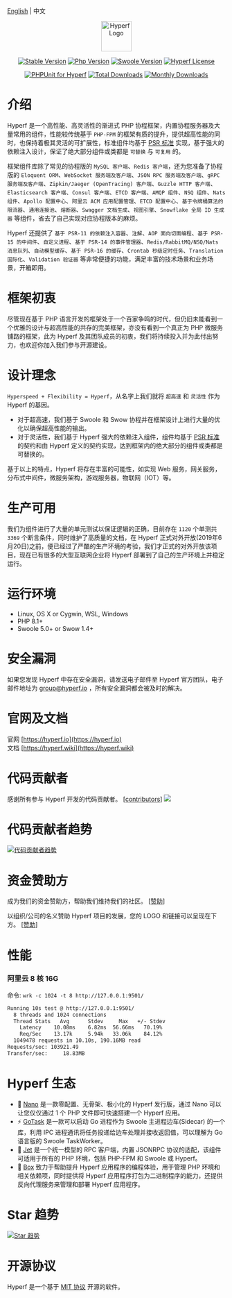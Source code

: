 [English](./README.md) | 中文

<p align="center"><a href="https://hyperf.io" target="_blank" rel="noopener noreferrer"><img width="70" src="https://cdn.jsdelivr.net/gh/hyperf/hyperf/docs/logo.png" alt="Hyperf Logo"></a></p>

<p align="center">
  <a href="https://github.com/hyperf/hyperf/releases"><img src="https://poser.pugx.org/hyperf/hyperf/v/stable" alt="Stable Version"></a>
  <a href="https://www.php.net"><img src="https://img.shields.io/badge/php-%3E=8.1-brightgreen.svg?maxAge=2592000" alt="Php Version"></a>
  <a href="https://github.com/swoole/swoole-src"><img src="https://img.shields.io/badge/swoole-%3E=5.0-brightgreen.svg?maxAge=2592000" alt="Swoole Version"></a>
  <a href="https://github.com/hyperf/hyperf/blob/master/LICENSE"><img src="https://img.shields.io/github/license/hyperf/hyperf.svg?maxAge=2592000" alt="Hyperf License"></a>
</p>
<p align="center">
  <a href="https://github.com/hyperf/hyperf/actions"><img src="https://github.com/hyperf/hyperf/workflows/PHPUnit%20for%20Hyperf/badge.svg" alt="PHPUnit for Hyperf"></a>
  <a href="https://packagist.org/packages/hyperf/framework"><img src="https://poser.pugx.org/hyperf/framework/downloads" alt="Total Downloads"></a>
  <a href="https://packagist.org/packages/hyperf/framework"><img src="https://poser.pugx.org/hyperf/framework/d/monthly" alt="Monthly Downloads"></a>
</p>

# 介绍

Hyperf 是一个高性能、高灵活性的渐进式 PHP 协程框架，内置协程服务器及大量常用的组件，性能较传统基于 `PHP-FPM` 的框架有质的提升，提供超高性能的同时，也保持着极其灵活的可扩展性，标准组件均基于 [PSR 标准](https://www.php-fig.org/psr) 实现，基于强大的依赖注入设计，保证了绝大部分组件或类都是 `可替换` 与 `可复用` 的。

框架组件库除了常见的协程版的 `MySQL 客户端`、`Redis 客户端`，还为您准备了协程版的 `Eloquent ORM`、`WebSocket 服务端及客户端`、`JSON RPC 服务端及客户端`、`gRPC 服务端及客户端`、`Zipkin/Jaeger (OpenTracing) 客户端`、`Guzzle HTTP 客户端`、`Elasticsearch 客户端`、`Consul 客户端`、`ETCD 客户端`、`AMQP 组件`、`NSQ 组件`、`Nats 组件`、`Apollo 配置中心`、`阿里云 ACM 应用配置管理`、`ETCD 配置中心`、`基于令牌桶算法的限流器`、`通用连接池`、`熔断器`、`Swagger 文档生成`、`视图引擎`、`Snowflake 全局 ID 生成器` 等组件，省去了自己实现对应协程版本的麻烦。  

Hyperf 还提供了 `基于 PSR-11 的依赖注入容器`、`注解`、`AOP 面向切面编程`、`基于 PSR-15 的中间件`、`自定义进程`、`基于 PSR-14 的事件管理器`、`Redis/RabbitMQ/NSQ/Nats 消息队列`、`自动模型缓存`、`基于 PSR-16 的缓存`、`Crontab 秒级定时任务`、`Translation 国际化`、`Validation 验证器` 等非常便捷的功能，满足丰富的技术场景和业务场景，开箱即用。

# 框架初衷

尽管现在基于 PHP 语言开发的框架处于一个百家争鸣的时代，但仍旧未能看到一个优雅的设计与超高性能的共存的完美框架，亦没有看到一个真正为 PHP 微服务铺路的框架，此为 Hyperf 及其团队成员的初衷，我们将持续投入并为此付出努力，也欢迎你加入我们参与开源建设。

# 设计理念

`Hyperspeed + Flexibility = Hyperf`，从名字上我们就将 `超高速` 和 `灵活性` 作为 Hyperf 的基因。
   
- 对于超高速，我们基于 Swoole 和 Swow 协程并在框架设计上进行大量的优化以确保超高性能的输出。   
- 对于灵活性，我们基于 Hyperf 强大的依赖注入组件，组件均基于 [PSR 标准](https://www.php-fig.org/psr) 的契约和由 Hyperf 定义的契约实现，达到框架内的绝大部分的组件或类都是可替换的。   

基于以上的特点，Hyperf 将存在丰富的可能性，如实现 Web 服务，网关服务，分布式中间件，微服务架构，游戏服务器，物联网（IOT）等。

# 生产可用

我们为组件进行了大量的单元测试以保证逻辑的正确，目前存在 `1120` 个单测共 `3369` 个断言条件，同时维护了高质量的文档，在 Hyperf 正式对外开放(2019年6月20日)之前，便已经过了严酷的生产环境的考验，我们才正式的对外开放该项目，现在已有很多的大型互联网企业将 Hyperf 部署到了自己的生产环境上并稳定运行。   

# 运行环境

- Linux, OS X or Cygwin, WSL, Windows
- PHP 8.1+
- Swoole 5.0+ or Swow 1.4+

# 安全漏洞

如果您发现 Hyperf 中存在安全漏洞，请发送电子邮件至 Hyperf 官方团队，电子邮件地址为 group@hyperf.io ，所有安全漏洞都会被及时的解决。

# 官网及文档

官网 [https://hyperf.io](https://hyperf.io)   
文档 [https://hyperf.wiki](https://hyperf.wiki)

# 代码贡献者

感谢所有参与 Hyperf 开发的代码贡献者。 [[contributors](https://github.com/hyperf/hyperf/graphs/contributors)]
<a href="https://github.com/hyperf/hyperf/graphs/contributors"><img src="https://opencollective.com/hyperf/contributors.svg?width=890&button=false" /></a>

# 代码贡献者趋势

[![代码贡献者趋势](https://contributor-overtime-api.apiseven.com/contributors-svg?chart=contributorOverTime&repo=hyperf/hyperf)](https://www.apiseven.com/en/contributor-graph?chart=contributorOverTime&repo=hyperf/hyperf)

# 资金赞助方

成为我们的资金赞助方，帮助我们维持我们的社区。 [[赞助](https://hyperf.wiki/#/zh-cn/donate)]

以组织/公司的名义赞助 Hyperf 项目的发展，您的 LOGO 和链接可以呈现在下方。 [[赞助](https://hyperf.wiki/#/zh-cn/donate)]

# 性能

### 阿里云 8 核 16G

命令: `wrk -c 1024 -t 8 http://127.0.0.1:9501/`
```bash
Running 10s test @ http://127.0.0.1:9501/
  8 threads and 1024 connections
  Thread Stats   Avg      Stdev     Max   +/- Stdev
    Latency    10.08ms    6.82ms  56.66ms   70.19%
    Req/Sec    13.17k     5.94k   33.06k    84.12%
  1049478 requests in 10.10s, 190.16MB read
Requests/sec: 103921.49
Transfer/sec:     18.83MB
```

# Hyperf 生态

- 🧬 [Nano](https://github.com/hyperf/nano) 是一款零配置、无骨架、极小化的 Hyperf 发行版，通过 Nano 可以让您仅仅通过 1 个 PHP 文件即可快速搭建一个 Hyperf 应用。
- ⚡️ [GoTask](https://github.com/hyperf/gotask) 是一款可以启动 Go 进程作为 Swoole 主进程边车(Sidecar) 的一个库，利用 IPC 进程通讯将任务投递给边车处理并接收返回值，可以理解为 Go 语言版的 Swoole TaskWorker。
- 🚀 [Jet](https://github.com/hyperf/jet) 是一个统一模型的 RPC 客户端，内置 JSONRPC 协议的适配，该组件可适用于所有的 PHP 环境，包括 PHP-FPM 和 Swoole 或 Hyperf。
- 🧰 [Box](https://github.com/hyperf/box) 致力于帮助提升 Hyperf 应用程序的编程体验，用于管理 PHP 环境和相关依赖项，同时提供将 Hyperf 应用程序打包为二进制程序的能力，还提供反向代理服务来管理和部署 Hyperf 应用程序。

# Star 趋势

[![Star 趋势](https://starchart.cc/hyperf/hyperf.svg)](https://starchart.cc/hyperf/hyperf.svg)

# 开源协议

Hyperf 是一个基于 [MIT 协议](https://github.com/hyperf/hyperf/blob/master/LICENSE) 开源的软件。
